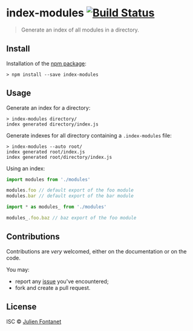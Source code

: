 # index-modules [![Build Status](https://travis-ci.org/JsCommunity/index-modules.png?branch=master)](https://travis-ci.org/JsCommunity/index-modules)

> Generate an index of all modules in a directory.

## Install

Installation of the [npm package](https://npmjs.org/package/index-modules):

```
> npm install --save index-modules
```

## Usage

Generate an index for a directory:

```
> index-modules directory/
index generated directory/index.js
```

Generate indexes for all directory containing a `.index-modules`
file:

```
> index-modules --auto root/
index generated root/index.js
index generated root/directory/index.js
```

Using an index:

```js
import modules from './modules'

modules.foo // default export of the foo module
modules.bar // default export of the bar module

import * as modules_ from './modules'

modules_.foo.baz // baz export of the foo module
```

## Contributions

Contributions are *very* welcomed, either on the documentation or on
the code.

You may:

- report any [issue](https://github.com/JsCommunity/index-modules/issues)
  you've encountered;
- fork and create a pull request.

## License

ISC © [Julien Fontanet](https://github.com/julien-f)
